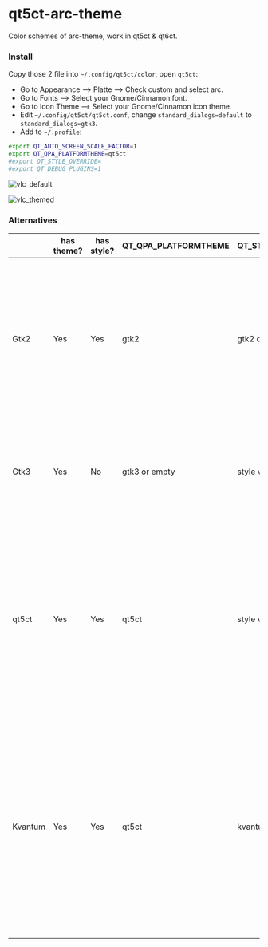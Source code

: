 # qt5ct-arc-theme
Color schemes of arc-theme, work in qt5ct & qt6ct.

### Install

Copy those 2 file into `~/.config/qt5ct/color`, open `qt5ct`:
- Go to Appearance --> Platte --> Check custom and select arc.
- Go to Fonts --> Select your Gnome/Cinnamon font.
- Go to Icon Theme --> Select your Gnome/Cinnamon icon theme.
- Edit `~/.config/qt5ct/qt5ct.conf`, change `standard_dialogs=default` to `standard_dialogs=gtk3`.
- Add to `~/.profile`:
```bash
export QT_AUTO_SCREEN_SCALE_FACTOR=1
export QT_QPA_PLATFORMTHEME=qt5ct
#export QT_STYLE_OVERRIDE=
#export QT_DEBUG_PLUGINS=1
```

![vlc_default](doc/vlc_default.png)

![vlc_themed](doc/vlc_themed.png)

### Alternatives

|         | has theme? | has style? | QT_QPA_PLATFORMTHEME | QT_STYLE_OVERRIDE     | Description                                                  |
| ------- | ---------- | ---------- | -------------------- | --------------------- | ------------------------------------------------------------ |
| Gtk2    | Yes        | Yes        | gtk2                 | gtk2 or empty         | Good for widgets, indicators in radio button and checkbox can be styled, follows current Gtk theme. But It has HiDPI issues, and not certianly not maintained. |
| Gtk3    | Yes        | No         | gtk3 or empty        | style values in qt5ct | No style plugin. Fusion is used by default, which is not consistent with other themed Gtk applications. |
| qt5ct   | Yes        | Yes        | qt5ct                | style values in qt5ct | No style plugin, Fusion is used by default, which is not consistent with other themed Gtk applications. Color scheme and font can be further customized. Button indicators are not styled. |
| Kvantum | Yes        | Yes        | qt5ct                | kvantum               | Use Kvantum Manager to further customize the theme. Button indicators are styled. KvArc theme is provided, but is still somehow different in visual. Kvantum also installs several KDE component, which is odd. |

